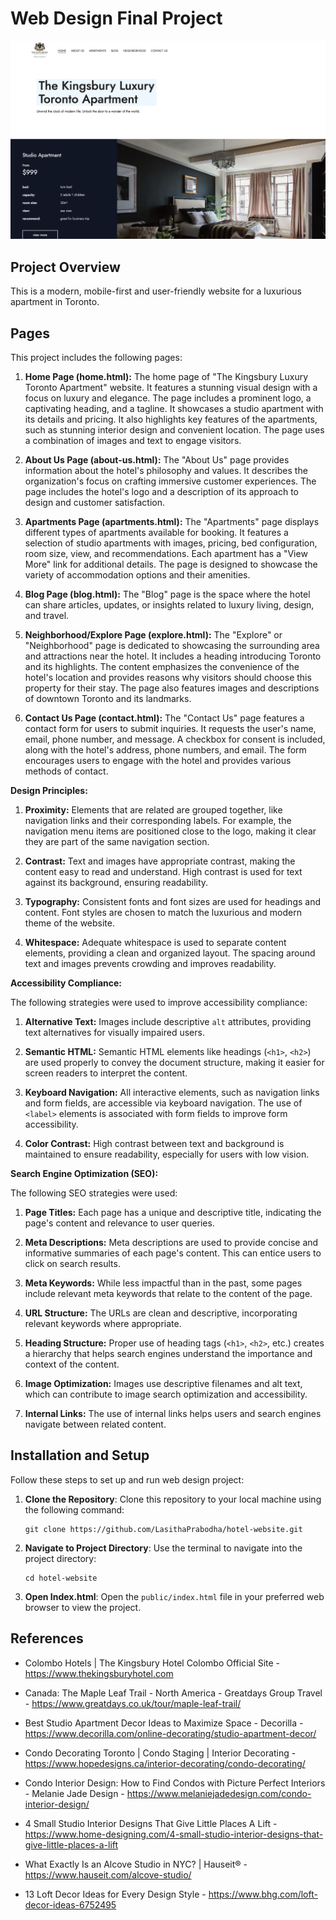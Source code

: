 # Web Design Final Project

![Home page](Sample.png)

## Project Overview

This is a modern, mobile-first and user-friendly website for a luxurious apartment in Toronto.

## Pages

This project includes the following pages:

1. **Home Page (home.html):**
   The home page of "The Kingsbury Luxury Toronto Apartment" website. It features a stunning visual design with a focus on luxury and elegance. The page includes a prominent logo, a captivating heading, and a tagline. It showcases a studio apartment with its details and pricing. It also highlights key features of the apartments, such as stunning interior design and convenient location. The page uses a combination of images and text to engage visitors.

2. **About Us Page (about-us.html):**
   The "About Us" page provides information about the hotel's philosophy and values. It describes the organization's focus on crafting immersive customer experiences. The page includes the hotel's logo and a description of its approach to design and customer satisfaction.

3. **Apartments Page (apartments.html):**
   The "Apartments" page displays different types of apartments available for booking. It features a selection of studio apartments with images, pricing, bed configuration, room size, view, and recommendations. Each apartment has a "View More" link for additional details. The page is designed to showcase the variety of accommodation options and their amenities.

4. **Blog Page (blog.html):**
   The "Blog" page is the space where the hotel can share articles, updates, or insights related to luxury living, design, and travel. 

5. **Neighborhood/Explore Page (explore.html):**
   The "Explore" or "Neighborhood" page is dedicated to showcasing the surrounding area and attractions near the hotel. It includes a heading introducing Toronto and its highlights. The content emphasizes the convenience of the hotel's location and provides reasons why visitors should choose this property for their stay. The page also features images and descriptions of downtown Toronto and its landmarks.

6. **Contact Us Page (contact.html):**
   The "Contact Us" page features a contact form for users to submit inquiries. It requests the user's name, email, phone number, and message. A checkbox for consent is included, along with the hotel's address, phone numbers, and email. The form encourages users to engage with the hotel and provides various methods of contact.

**Design Principles:**

1. **Proximity:** Elements that are related are grouped together, like navigation links and their corresponding labels. For example, the navigation menu items are positioned close to the logo, making it clear they are part of the same navigation section.

2. **Contrast:** Text and images have appropriate contrast, making the content easy to read and understand. High contrast is used for text against its background, ensuring readability.

3. **Typography:** Consistent fonts and font sizes are used for headings and content. Font styles are chosen to match the luxurious and modern theme of the website.

4. **Whitespace:** Adequate whitespace is used to separate content elements, providing a clean and organized layout. The spacing around text and images prevents crowding and improves readability.

**Accessibility Compliance:**

The following strategies were used to improve accessibility compliance:

1. **Alternative Text:** Images include descriptive `alt` attributes, providing text alternatives for visually impaired users.

2. **Semantic HTML:** Semantic HTML elements like headings (`<h1>`, `<h2>`) are used properly to convey the document structure, making it easier for screen readers to interpret the content.

3. **Keyboard Navigation:** All interactive elements, such as navigation links and form fields, are accessible via keyboard navigation. The use of `<label>` elements is associated with form fields to improve form accessibility.

4. **Color Contrast:** High contrast between text and background is maintained to ensure readability, especially for users with low vision.

**Search Engine Optimization (SEO):**

The following SEO strategies were used:

1. **Page Titles:** Each page has a unique and descriptive title, indicating the page's content and relevance to user queries.

2. **Meta Descriptions:** Meta descriptions are used to provide concise and informative summaries of each page's content. This can entice users to click on search results.

3. **Meta Keywords:** While less impactful than in the past, some pages include relevant meta keywords that relate to the content of the page.

4. **URL Structure:** The URLs are clean and descriptive, incorporating relevant keywords where appropriate.

5. **Heading Structure:** Proper use of heading tags (`<h1>`, `<h2>`, etc.) creates a hierarchy that helps search engines understand the importance and context of the content.

6. **Image Optimization:** Images use descriptive filenames and alt text, which can contribute to image search optimization and accessibility.

7. **Internal Links:** The use of internal links helps users and search engines navigate between related content.

## Installation and Setup

Follow these steps to set up and run  web design project:

1. **Clone the Repository**: Clone this repository to your local machine using the following command:
   
   ```
   git clone https://github.com/LasithaPrabodha/hotel-website.git 
   ```

2. **Navigate to Project Directory**: Use the terminal to navigate into the project directory:

   ```
   cd hotel-website
   ```

3. **Open Index.html**: Open the `public/index.html` file in your preferred web browser to view the project.

## References

- Colombo Hotels | The Kingsbury Hotel Colombo Official Site - https://www.thekingsburyhotel.com

- Canada: The Maple Leaf Trail - North America - Greatdays Group Travel - https://www.greatdays.co.uk/tour/maple-leaf-trail/

- Best Studio Apartment Decor Ideas to Maximize Space - Decorilla - https://www.decorilla.com/online-decorating/studio-apartment-decor/

- Condo Decorating Toronto | Condo Staging | Interior Decorating - https://www.hopedesigns.ca/interior-decorating/condo-decorating/

- Condo Interior Design: How to Find Condos with Picture Perfect Interiors - Melanie Jade Design - https://www.melaniejadedesign.com/condo-interior-design/

- 4 Small Studio Interior Designs That Give Little Places A Lift - https://www.home-designing.com/4-small-studio-interior-designs-that-give-little-places-a-lift

- What Exactly Is an Alcove Studio in NYC? | Hauseit® - https://www.hauseit.com/alcove-studio/

- 13 Loft Decor Ideas for Every Design Style - https://www.bhg.com/loft-decor-ideas-6752495
